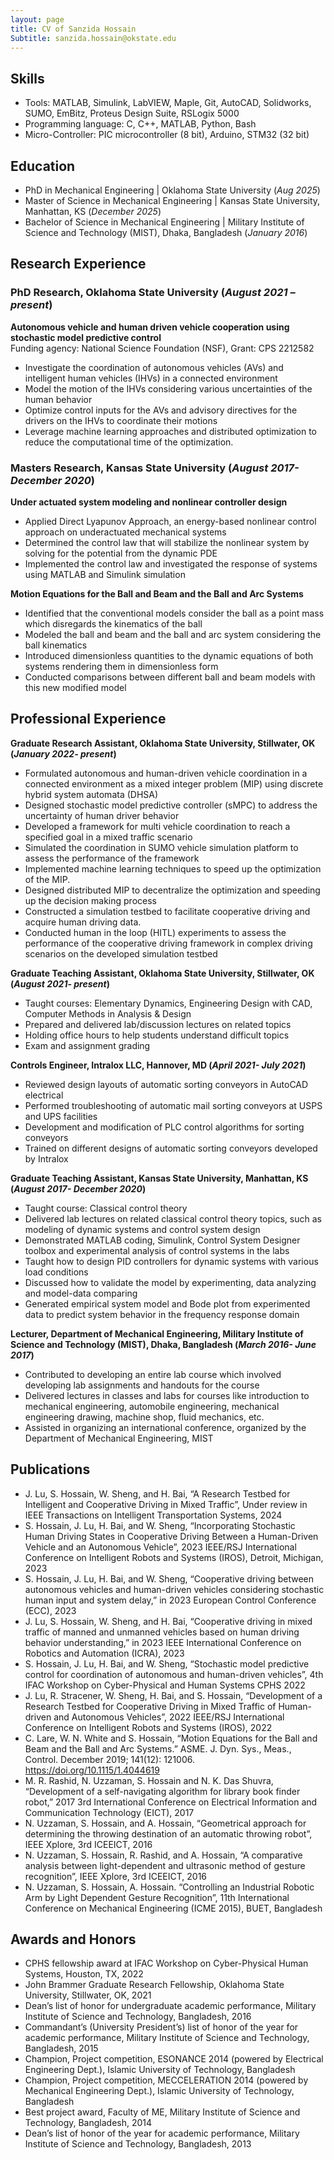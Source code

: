 ```yaml
---
layout: page
title: CV of Sanzida Hossain
Subtitle: sanzida.hossain@okstate.edu
---
```

## Skills
-	Tools: MATLAB, Simulink, LabVIEW, Maple, Git, AutoCAD, Solidworks, SUMO, EmBitz, Proteus Design Suite, RSLogix 5000
-	Programming language: C, C++, MATLAB, Python, Bash
-	Micro-Controller: PIC microcontroller (8 bit), Arduino, STM32 (32 bit)


## Education
- PhD in Mechanical Engineering | Oklahoma State University (_Aug 2025_)
- Master of Science in Mechanical Engineering | Kansas State University, Manhattan, KS (_December 2025_)
- Bachelor of Science in Mechanical Engineering | Military Institute of Science and Technology (MIST), Dhaka, Bangladesh (_January 2016_)

## Research Experience
### PhD Research, Oklahoma State University	(_August 2021 – present_)
**Autonomous vehicle and human driven vehicle cooperation using stochastic model predictive control**             
Funding agency: National Science Foundation (NSF), Grant: CPS 2212582
-	Investigate the coordination of autonomous vehicles (AVs) and intelligent human vehicles (IHVs) in a connected environment
-	Model the motion of the IHVs considering various uncertainties of the human behavior
-	Optimize control inputs for the AVs and advisory directives for the drivers on the IHVs to coordinate their motions
-	Leverage machine learning approaches and distributed optimization to reduce the computational time of the optimization.

### Masters Research, Kansas State University (_August 2017-December 2020_)
**Under actuated system modeling and nonlinear controller design**
-	Applied Direct Lyapunov Approach, an energy-based nonlinear control approach on underactuated mechanical systems
-	Determined the control law that will stabilize the nonlinear system by solving for the potential from the dynamic PDE
-	Implemented the control law and investigated the response of systems using MATLAB and Simulink simulation

**Motion Equations for the Ball and Beam and the Ball and Arc Systems**
-	Identified that the conventional models consider the ball as a point mass which disregards the kinematics of the ball
-	Modeled the ball and beam and the ball and arc system considering the ball kinematics
-	Introduced dimensionless quantities to the dynamic equations of both systems rendering them in dimensionless form
-	Conducted comparisons between different ball and beam models with this new modified model

## Professional Experience
**Graduate Research Assistant, Oklahoma State University, Stillwater, OK (_January 2022- present_)**
-	Formulated autonomous and human-driven vehicle coordination in a connected environment as a mixed integer problem (MIP) using discrete hybrid system automata (DHSA)
-	Designed stochastic model predictive controller (sMPC) to address the uncertainty of human driver behavior
-	Developed a framework for multi vehicle coordination to reach a specified goal in a mixed traffic scenario
-	Simulated the coordination in SUMO vehicle simulation platform to assess the performance of the framework
-	Implemented machine learning techniques to speed up the optimization of the MIP.
-	Designed distributed MIP to decentralize the optimization and speeding up the decision making process
-	Constructed a simulation testbed to facilitate cooperative driving and acquire human driving data.
-	Conducted human in the loop (HITL) experiments to assess the performance of the cooperative driving framework in complex driving scenarios on the developed simulation testbed 


**Graduate Teaching Assistant, Oklahoma State University, Stillwater, OK (_August 2021- present_)**
- Taught courses: Elementary Dynamics, Engineering Design with CAD, Computer Methods in Analysis & Design 
-	Prepared and delivered lab/discussion lectures on related topics
-	Holding office hours to help students understand difficult topics
-	Exam and assignment grading

**Controls Engineer, Intralox LLC, Hannover, MD (_April 2021- July 2021_)**
-	Reviewed design layouts of automatic sorting conveyors in AutoCAD electrical
-	Performed troubleshooting of automatic mail sorting conveyors at USPS and UPS facilities 
-	Development and modification of PLC control algorithms for sorting conveyors
-	Trained on different designs of automatic sorting conveyors developed by Intralox

**Graduate Teaching Assistant, Kansas State University, Manhattan, KS (_August 2017- December 2020_)**
- Taught course: Classical control theory
-	Delivered lab lectures on related classical control theory topics, such as modeling of dynamic systems and control system design
-	Demonstrated MATLAB coding, Simulink, Control System Designer toolbox and experimental analysis of control systems in the labs
-	Taught how to design PID controllers for dynamic systems with various load conditions
-	Discussed how to validate the model by experimenting, data analyzing and model-data comparing
-	Generated empirical system model and Bode plot from experimented data to predict system behavior in the frequency response domain

**Lecturer, Department of Mechanical Engineering, Military Institute of Science and Technology (MIST), Dhaka, Bangladesh (_March 2016- June 2017_)**
-	Contributed to developing an entire lab course which involved developing lab assignments and handouts for the course
-	Delivered lectures in classes and labs for courses like introduction to mechanical engineering, automobile engineering, mechanical engineering drawing, machine shop, fluid mechanics, etc.
-	Assisted in organizing an international conference, organized by the Department of Mechanical Engineering, MIST

## Publications
-	J. Lu, S. Hossain, W. Sheng, and H. Bai, “A Research Testbed for Intelligent and Cooperative Driving in Mixed Traffic”, Under review in IEEE Transactions on Intelligent Transportation Systems, 2024
-	S. Hossain, J. Lu, H. Bai, and W. Sheng, “Incorporating Stochastic Human Driving States in Cooperative Driving Between a Human-Driven Vehicle and an Autonomous Vehicle”, 2023 IEEE/RSJ International Conference on Intelligent Robots and Systems (IROS), Detroit, Michigan, 2023
-	S. Hossain, J. Lu, H. Bai, and W. Sheng, “Cooperative driving between autonomous vehicles and human-driven vehicles considering stochastic human input and system delay,” in 2023 European Control Conference (ECC), 2023
-	J. Lu, S. Hossain, W. Sheng, and H. Bai, “Cooperative driving in mixed traffic of manned and unmanned vehicles based on human driving behavior understanding,” in 2023 IEEE International Conference on Robotics and Automation (ICRA), 2023
-	S. Hossain, J. Lu, H. Bai, and W. Sheng, “Stochastic model predictive control for coordination of autonomous and human-driven vehicles”, 4th IFAC Workshop on Cyber-Physical and Human Systems CPHS 2022
-	J. Lu, R. Stracener, W. Sheng, H. Bai, and S. Hossain, “Development of a Research Testbed for Cooperative Driving in Mixed Traffic of Human-driven and Autonomous Vehicles”, 2022 IEEE/RSJ International Conference on Intelligent Robots and Systems (IROS), 2022
-	C. Lare, W. N. White and S. Hossain, “Motion Equations for the Ball and Beam and the Ball and Arc Systems.” ASME. J. Dyn. Sys., Meas., Control. December 2019; 141(12): 121006. https://doi.org/10.1115/1.4044619  
-	M. R. Rashid, N. Uzzaman, S. Hossain and N. K. Das Shuvra, “Development of a self-navigating algorithm for library book finder robot,” 2017 3rd International Conference on Electrical Information and Communication Technology (EICT), 2017
-	N. Uzzaman, S. Hossain, and A. Hossain, “Geometrical approach for determining the throwing destination of an automatic throwing robot”, IEEE Xplore, 3rd ICEEICT, 2016
-	N. Uzzaman, S. Hossain, R. Rashid, and A. Hossain, “A comparative analysis between light-dependent and ultrasonic method of gesture recognition”, IEEE Xplore, 3rd ICEEICT, 2016
-	N. Uzzaman, S. Hossain, A. Hossain. “Controlling an Industrial Robotic Arm by Light Dependent Gesture Recognition”, 11th International Conference on Mechanical Engineering (ICME 2015), BUET, Bangladesh

## Awards and Honors
-	CPHS fellowship award at IFAC Workshop on Cyber-Physical Human Systems, Houston, TX, 2022
-	John Brammer Graduate Research Fellowship, Oklahoma State University, Stillwater, OK, 2021
-	Dean’s list of honor for undergraduate academic performance, Military Institute of Science and Technology, Bangladesh, 2016
-	Commandant’s (University President’s) list of honor of the year for academic performance, Military Institute of Science and Technology, Bangladesh, 2015
-	Champion, Project competition, ESONANCE 2014 (powered by Electrical Engineering Dept.), Islamic University of Technology, Bangladesh
-	Champion, Project competition, MECCELERATION 2014 (powered by Mechanical Engineering Dept.), Islamic University of Technology, Bangladesh
-	Best project award, Faculty of ME, Military Institute of Science and Technology, Bangladesh, 2014
-	Dean’s list of honor of the year for academic performance, Military Institute of Science and Technology, Bangladesh, 2013



